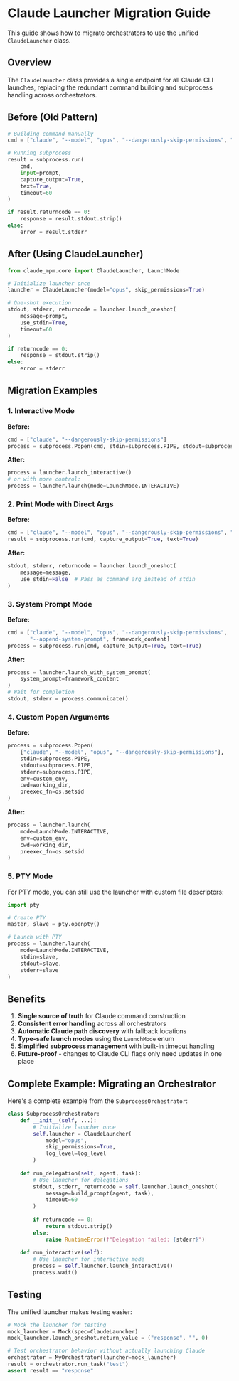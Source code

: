 # Claude Launcher Migration Guide

This guide shows how to migrate orchestrators to use the unified `ClaudeLauncher` class.

## Overview

The `ClaudeLauncher` class provides a single endpoint for all Claude CLI launches, replacing the redundant command building and subprocess handling across orchestrators.

## Before (Old Pattern)

```python
# Building command manually
cmd = ["claude", "--model", "opus", "--dangerously-skip-permissions", "--print"]

# Running subprocess
result = subprocess.run(
    cmd,
    input=prompt,
    capture_output=True,
    text=True,
    timeout=60
)

if result.returncode == 0:
    response = result.stdout.strip()
else:
    error = result.stderr
```

## After (Using ClaudeLauncher)

```python
from claude_mpm.core import ClaudeLauncher, LaunchMode

# Initialize launcher once
launcher = ClaudeLauncher(model="opus", skip_permissions=True)

# One-shot execution
stdout, stderr, returncode = launcher.launch_oneshot(
    message=prompt,
    use_stdin=True,
    timeout=60
)

if returncode == 0:
    response = stdout.strip()
else:
    error = stderr
```

## Migration Examples

### 1. Interactive Mode

**Before:**
```python
cmd = ["claude", "--dangerously-skip-permissions"]
process = subprocess.Popen(cmd, stdin=subprocess.PIPE, stdout=subprocess.PIPE)
```

**After:**
```python
process = launcher.launch_interactive()
# or with more control:
process = launcher.launch(mode=LaunchMode.INTERACTIVE)
```

### 2. Print Mode with Direct Args

**Before:**
```python
cmd = ["claude", "--model", "opus", "--dangerously-skip-permissions", "--print", message]
result = subprocess.run(cmd, capture_output=True, text=True)
```

**After:**
```python
stdout, stderr, returncode = launcher.launch_oneshot(
    message=message,
    use_stdin=False  # Pass as command arg instead of stdin
)
```

### 3. System Prompt Mode

**Before:**
```python
cmd = ["claude", "--model", "opus", "--dangerously-skip-permissions", 
       "--append-system-prompt", framework_content]
process = subprocess.run(cmd, capture_output=True, text=True)
```

**After:**
```python
process = launcher.launch_with_system_prompt(
    system_prompt=framework_content
)
# Wait for completion
stdout, stderr = process.communicate()
```

### 4. Custom Popen Arguments

**Before:**
```python
process = subprocess.Popen(
    ["claude", "--model", "opus", "--dangerously-skip-permissions"],
    stdin=subprocess.PIPE,
    stdout=subprocess.PIPE,
    stderr=subprocess.PIPE,
    env=custom_env,
    cwd=working_dir,
    preexec_fn=os.setsid
)
```

**After:**
```python
process = launcher.launch(
    mode=LaunchMode.INTERACTIVE,
    env=custom_env,
    cwd=working_dir,
    preexec_fn=os.setsid
)
```

### 5. PTY Mode

For PTY mode, you can still use the launcher with custom file descriptors:

```python
import pty

# Create PTY
master, slave = pty.openpty()

# Launch with PTY
process = launcher.launch(
    mode=LaunchMode.INTERACTIVE,
    stdin=slave,
    stdout=slave,
    stderr=slave
)
```

## Benefits

1. **Single source of truth** for Claude command construction
2. **Consistent error handling** across all orchestrators
3. **Automatic Claude path discovery** with fallback locations
4. **Type-safe launch modes** using the `LaunchMode` enum
5. **Simplified subprocess management** with built-in timeout handling
6. **Future-proof** - changes to Claude CLI flags only need updates in one place

## Complete Example: Migrating an Orchestrator

Here's a complete example from the `SubprocessOrchestrator`:

```python
class SubprocessOrchestrator:
    def __init__(self, ...):
        # Initialize launcher once
        self.launcher = ClaudeLauncher(
            model="opus",
            skip_permissions=True,
            log_level=log_level
        )
    
    def run_delegation(self, agent, task):
        # Use launcher for delegations
        stdout, stderr, returncode = self.launcher.launch_oneshot(
            message=build_prompt(agent, task),
            timeout=60
        )
        
        if returncode == 0:
            return stdout.strip()
        else:
            raise RuntimeError(f"Delegation failed: {stderr}")
    
    def run_interactive(self):
        # Use launcher for interactive mode
        process = self.launcher.launch_interactive()
        process.wait()
```

## Testing

The unified launcher makes testing easier:

```python
# Mock the launcher for testing
mock_launcher = Mock(spec=ClaudeLauncher)
mock_launcher.launch_oneshot.return_value = ("response", "", 0)

# Test orchestrator behavior without actually launching Claude
orchestrator = MyOrchestrator(launcher=mock_launcher)
result = orchestrator.run_task("test")
assert result == "response"
```